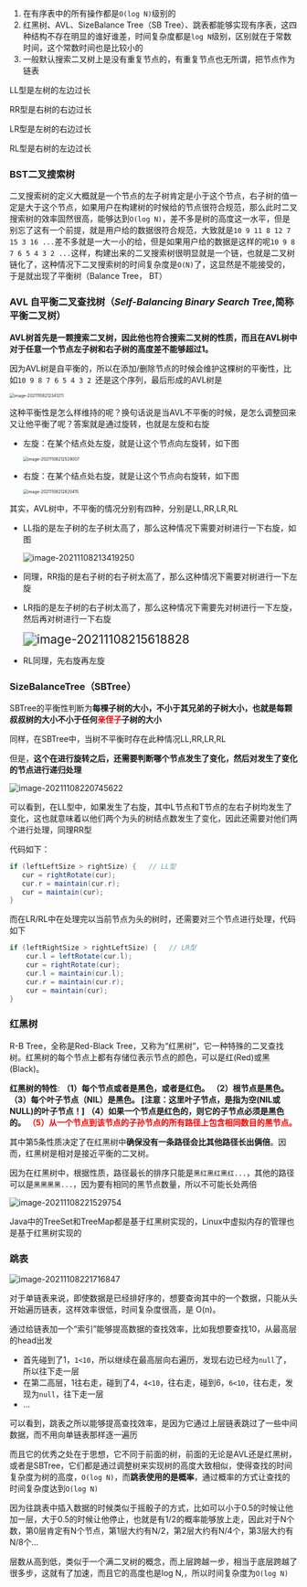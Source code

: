 1. 在有序表中的所有操作都是`O(log N)`级别的
2. 红黑树、AVL、SizeBalance Tree（SB Tree）、跳表都能够实现有序表，这四种结构不存在明显的谁好谁差，时间复杂度都是`log N`级别，区别就在于常数时间，这个常数时间也是比较小的
3. 一般默认搜索二叉树上是没有重复节点的，有重复节点也无所谓，把节点作为链表


LL型是左树的左边过长

RR型是右树的右边过长

LR型是左树的右边过长

RL型是右树的左边过长



### BST二叉搜索树

二叉搜索树的定义大概就是一个节点的左子树肯定是小于这个节点，右子树的值一定是大于这个节点，如果用户在构建树的时候给的节点很符合规范，那么此时二叉搜索树的效率固然很高，能够达到`O(log N)`，差不多是树的高度这一水平，但是别忘了这有一个前提，就是用户给的数据很符合规范，大致就是`10 9 11 8 12 7 15 3 16 ...`差不多就是一大一小的给，但是如果用户给的数据是这样的呢`10 9 8 7 6 5 4 3 2 ...`这样，构建出来的二叉搜索树很明显就是一个链，也就是二叉树链化了，这种情况下二叉搜索树的时间复杂度是`O(N)`了，这显然是不能接受的，于是就出现了平衡树（Balance Tree， BT）



### AVL 自平衡二叉查找树（*Self-Balancing Binary Search Tree*,简称平衡二叉树）

**AVL树首先是一颗搜索二叉树，因此他也符合搜索二叉树的性质，而且在AVL树中对于任意一个节点左子树和右子树的高度差不能够超过1。**

因为AVL树是自平衡的，所以在添加/删除节点的时候会维护这棵树的平衡性，比如`10 9 8 7 6 5 4 3 2 `还是这个序列，最后形成的AVL树是

<img src="../../../image\image-20211108212341211.png" alt="image-20211108212341211" style="zoom:50%;" />

这种平衡性是怎么样维持的呢？换句话说是当AVL不平衡的时候，是怎么调整回来又让他平衡了呢？答案就是通过旋转，也就是左旋和右旋

- 左旋：在某个结点处左旋，就是让这个节点向左旋转，如下图

  <img src="../../../image\image-20211108212529007.png" alt="image-20211108212529007" style="zoom:50%;" />

- 右旋：在某个结点处右旋，就是让这个节点向右旋转，如下图

  <img src="../../../image\image-20211108212620415.png" alt="image-20211108212620415" style="zoom:50%;" />

  

其实，AVL树中，不平衡的情况分别有四种，分别是LL,RR,LR,RL

- LL指的是左子树的左子树太高了，那么这种情况下需要对树进行一下右旋，如图

  ![image-20211108213419250](../../../image\image-20211108213419250.png)

- 同理，RR指的是右子树的右子树太高了，那么这种情况下需要对树进行一下左旋

- LR指的是左子树的右子树太高了，那么这种情况下需要先对树进行一下左旋，然后再对树进行一下右旋

  <img src="../../../image\image-20211108215618828.png" alt="image-20211108215618828" style="zoom:150%;" />

- RL同理，先右旋再左旋





### SizeBalanceTree（SBTree）

SBTree的平衡性判断为**每棵子树的大小，不小于其兄弟的子树大小，也就是每颗叔叔树的大小不小于任何<font color=red>亲侄子</font>子树的大小**

同样，在SBTree中，当树不平衡时存在此种情况LL,RR,LR,RL

但是，**这个在进行旋转之后，还需要判断哪个节点发生了变化，然后对发生了变化的节点进行递归处理**

![image-20211108220745622](../../../image\image-20211108220745622.png)

可以看到，在LL型中，如果发生了右旋，其中L节点和T节点的左右子树均发生了变化，这也就意味着以他们两个为头的树结点数发生了变化，因此还需要对他们两个进行处理，同理RR型

代码如下：

```java
if (leftLeftSize > rightSize) {   // LL型
   cur = rightRotate(cur);
   cur.r = maintain(cur.r);
   cur = maintain(cur);
}
```



而在LR/RL中在处理完以当前节点为头的树时，还需要对三个节点进行处理，代码如下

```java
if (leftRightSize > rightLeftSize) {   // LR型
    cur.l = leftRotate(cur.l);
    cur = rightRotate(cur);
    cur.l = maintain(cur.l);
    cur.r = maintain(cur.r);
    cur = maintain(cur);
}
```





### 红黑树

  R-B Tree，全称是Red-Black Tree，又称为“红黑树”，它一种特殊的二叉查找树。红黑树的每个节点上都有存储位表示节点的颜色，可以是红(Red)或黑(Black)。

**红黑树的特性**:
**（1）每个节点或者是黑色，或者是红色。**
**（2）根节点是黑色。**
**（3）每个叶子节点（NIL）是黑色。 [注意：这里叶子节点，是指为空(NIL或NULL)的叶子节点！]**
**（4）如果一个节点是红色的，则它的子节点必须是黑色的。**
**<font color=red>（5）从一个节点到该节点的子孙节点的所有路径上包含相同数目的黑节点。</font>**

其中第5条性质决定了在红黑树中**确保没有一条路径会比其他路径长出俩倍**。因而，红黑树是相对是接近平衡的二叉树。

因为在红黑树中，根据性质，路径最长的排序只能是`黑红黑红黑红...`，其他的路径可以是`黑黑黑黑...`，因为要有相同的黑节点数量，所以不可能长处两倍

![image-20211108221529754](../../../image\image-20211108221529754.png)

Java中的TreeSet和TreeMap都是基于红黑树实现的，Linux中虚拟内存的管理也是基于红黑树实现的



### 跳表

![image-20211108221716847](../../../image\image-20211108221716847.png)

对于单链表来说，即使数据是已经排好序的，想要查询其中的一个数据，只能从头开始遍历链表，这样效率很低，时间复杂度很高，是 O(n)。

通过给链表加一个“索引”能够提高数据的查找效率，比如我想要查找10，从最高层的head出发

- 首先碰到了1，`1<10`，所以继续在最高层向右遍历，发现右边已经为`null`了，所以往下走一层
- 在第二高层，1往右走，碰到了4，`4<10`，往右走，碰到6，`6<10`，往右走，发现为`null`，往下走一层
- ...

可以看到，跳表之所以能够提高查找效率，是因为它通过上层链表跳过了一些中间数据，而不用向单链表那样逐一遍历

而且它的优秀之处在于思想，它不同于前面的树，前面的无论是AVL还是红黑树，或者是SBTree，它们都是通过调整树来实现树的高度大致相似，使得查找的时间复杂度为树的高度，`O(log N)`，而**跳表使用的是概率**，通过概率的方式让查找的时间复杂度达到`O(log N)`

因为往跳表中插入数据的时候类似于摇骰子的方式，比如可以小于0.5的时候让他加一层，大于0.5的时候让他停止，也就是有1/2的概率能够放上走，因此对于N个数，第0层肯定有N个节点，第1层大约有N/2，第2层大约有N/4个，第3层大约有N/8个...

层数从高到低，类似于一个满二叉树的概念，而上层跨越一步，相当于底层跨越了很多步，这就有了加速，而且它的高度也是log N,，所以时间复杂度为`O(log N)`

